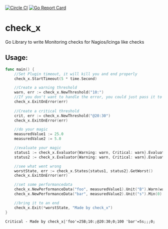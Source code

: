 [![Circle CI](https://circleci.com/gh/ConSol/check_x/tree/master.svg?style=svg)](https://circleci.com/gh/ConSol/check_x/tree/master)
[![Go Report Card](https://goreportcard.com/badge/github.com/ConSol/check_x)](https://goreportcard.com/report/github.com/ConSol/check_x)

# check_x
Go Library to write Monitoring checks for Nagios/Icinga like checks

## Usage:
```go
func main() {
	//Set Plugin timeout, it will kill you and end properly
	check_x.StartTimeout(5 * time.Second)

	//Create a warning threshold
	warn, err := check_x.NewThreshold("10:")
	//If you don't want to handle the error, you could just pass it to the user
	check_x.ExitOnError(err)
	
	//Create a critical threshold
	crit, err := check_x.NewThreshold("@20:30")
	check_x.ExitOnError(err)

	//do your magic
	measuredValue1 := 25.0
	measuredValue2 := 5.0

	//evaluate your magic
	status1 := check_x.Evaluator{Warning: warn, Critical: warn}.Evaluate(measuredValue1)
	status2 := check_x.Evaluator{Warning: warn, Critical: warn}.Evaluate(measuredValue2)

	//see what went wrong
	worstState, err := check_x.States{status1, status2}.GetWorst()
	check_x.ExitOnError(err)

	//set some performancedata
	check_x.NewPerformanceData("foo", measuredValue1).Unit("B").Warn(warn).Crit(crit).Min(0).Max(100)
	check_x.NewPerformanceData("bar", measuredValue2).Unit("s").Min(0)

	//bring it to an end
	check_x.Exit(*worstState, "Made by check_x")
}
```

```
Critical - Made by check_x|'foo'=25B;10:;@20:30;0;100 'bar'=5s;;;0;
```
